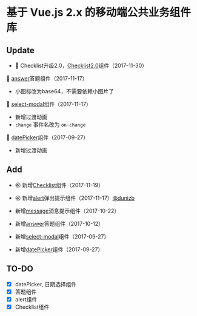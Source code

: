# 基于 Vue.js 2.x 的移动端公共业务组件库

## Update
- :rose: Checklist升级2.0，[Checklist2.0](https://github.com/dunizb/vue-components/tree/master/src/checklist2.0)组件（2017-11-30）

:rose: [answer](https://github.com/dunizb/vue-components/tree/master/src/answer)答题组件（2017-11-17）
- 小图标改为base64，不需要依赖小图片了

:rose: [select-modal](https://github.com/dunizb/vue-components/tree/master/src/selectModal)组件（2017-11-17）
- 新增过渡动画
- `change` 事件名改为 `on-change`

:rose: [datePicker](https://github.com/dunizb/vue-components/tree/master/src/datePicker)组件（2017-09-27）
- 新增过渡动画

## Add

- :congratulations: 新增[Checklist](https://github.com/dunizb/vue-components/tree/master/src/checklist)组件（2017-11-19）
- :congratulations: 新增[alert](https://github.com/dunizb/vue-components/tree/master/src/alert)弹出提示组件（2017-11-17）[@dunizb](https://github.com/dunizb)

- 新增[message](https://github.com/dunizb/vue-components/tree/master/src/message)消息提示组件（2017-10-22）
- 新增[answer](https://github.com/dunizb/vue-components/tree/master/src/answer)答题组件（2017-10-12）
- 新增[select-modal](https://github.com/dunizb/vue-components/tree/master/src/datePicker)组件（2017-09-27）
- 新增[datePicker](https://github.com/dunizb/vue-components/tree/master/src/datePicker)组件（2017-09-27）

## TO-DO

- [X] datePicker, 日期选择组件
- [X] 答题组件
- [X] alert组件
- [X] Checklist组件